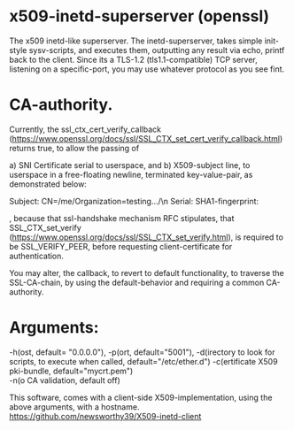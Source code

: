 # x509-inetd-superserver (openssl)

The x509 inetd-like superserver. The inetd-superserver, takes simple init-style sysv-scripts, and executes them, outputting any result via echo, printf back to the client. Since its a TLS-1.2 (tls1.1-compatible) TCP server, listening on a specific-port, you may use whatever protocol as you see fint.

# CA-authority.
Currently, the ssl_ctx_cert_verify_callback  (https://www.openssl.org/docs/ssl/SSL_CTX_set_cert_verify_callback.html) returns true, to allow the passing of

a) SNI Certificate serial to userspace, and b) X509-subject line, to userspace in a free-floating newline, terminated key-value-pair, as demonstrated below:

Subject: CN=/me/Organization=testing.../\n
Serial: <a very long serial>
SHA1-fingerprint: <a long hex-fingerprint>

, because that ssl-handshake mechanism RFC stipulates, that SSL_CTX_set_verify (https://www.openssl.org/docs/ssl/SSL_CTX_set_verify.html), is required to be SSL_VERIFY_PEER, before requesting client-certificate for authentication.

You may alter, the callback, to revert to default functionality, to traverse the SSL-CA-chain, by using the default-behavior and requiring a common CA-authority.

# Arguments:
 -h(ost, default= "0.0.0.0"),
 -p(ort, default="5001"),
 -d(irectory to look for scripts, to execute when called, default="/etc/ether.d")
 -c(ertificate X509 pki-bundle, default="mycrt.pem")  
 -n(o CA validation, default off)
 
   
 This software, comes with a client-side X509-implementation, using the above arguments, with a hostname. 
 https://github.com/newsworthy39/X509-inetd-client
